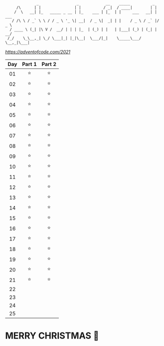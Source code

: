 ```
              _                 _            __    _____          _
     /\      | |               | |          / _|  / ____|        | |
    /  \   __| |_   _____ _ __ | |_    ___ | |_  | |     ___   __| | ___
   / /\ \ / _` \ \ / / _ \ '_ \| __|  / _ \|  _| | |    / _ \ / _` |/ _ \
  / ____ \ (_| |\ V /  __/ | | | |_  | (_) | |   | |___| (_) | (_| |  __/
 /_/    \_\__,_| \_/ \___|_| |_|\__|  \___/|_|    \_____\___/ \__,_|\___|
```
*https://adventofcode.com/2021*

Day | Part 1 | Part 2
:-: | :-: | :-:
01 | :star: | :star:
02 | :star: | :star:
03 | :star: | :star:
04 | :star: | :star:
05 | :star: | :star:
06 | :star: | :star:
07 | :star: | :star:
08 | :star: | :star:
09 | :star: | :star:
10 | :star: | :star:
11 | :star: | :star:
12 | :star: | :star:
13 | :star: | :star:
14 | :star: | :star:
15 | :star: | :star:
16 | :star: | :star:
17 | :star: | :star:
18 | :star: | :star:
19 | :star: | :star:
20 | :star: | :star:
21 | :star: | :star:
22 | |
23 | |
24 | |
25 | |
# MERRY CHRISTMAS :santa: